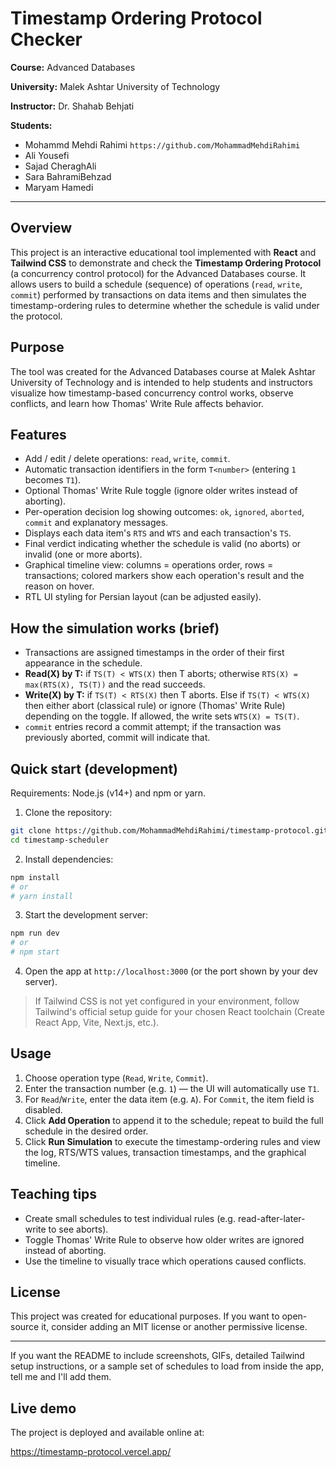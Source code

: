 # Timestamp Ordering Protocol Checker

**Course:** Advanced Databases

**University:** Malek Ashtar University of Technology

**Instructor:** Dr. Shahab Behjati

**Students:**
- Mohammd Mehdi Rahimi  `https://github.com/MohammadMehdiRahimi` 
- Ali Yousefi
- Sajad CheraghAli
- Sara BahramiBehzad
- Maryam Hamedi 


---

## Overview

This project is an interactive educational tool implemented with **React** and **Tailwind CSS** to demonstrate and check the **Timestamp Ordering Protocol** (a concurrency control protocol) for the Advanced Databases course. It allows users to build a schedule (sequence) of operations (`read`, `write`, `commit`) performed by transactions on data items and then simulates the timestamp-ordering rules to determine whether the schedule is valid under the protocol.

## Purpose

The tool was created for the Advanced Databases course at Malek Ashtar University of Technology and is intended to help students and instructors visualize how timestamp-based concurrency control works, observe conflicts, and learn how Thomas' Write Rule affects behavior.

## Features

- Add / edit / delete operations: `read`, `write`, `commit`.
- Automatic transaction identifiers in the form `T<number>` (entering `1` becomes `T1`).
- Optional Thomas' Write Rule toggle (ignore older writes instead of aborting).
- Per-operation decision log showing outcomes: `ok`, `ignored`, `aborted`, `commit` and explanatory messages.
- Displays each data item's `RTS` and `WTS` and each transaction's `TS`.
- Final verdict indicating whether the schedule is valid (no aborts) or invalid (one or more aborts).
- Graphical timeline view: columns = operations order, rows = transactions; colored markers show each operation's result and the reason on hover.
- RTL UI styling for Persian layout (can be adjusted easily).

## How the simulation works (brief)

- Transactions are assigned timestamps in the order of their first appearance in the schedule.
- **Read(X) by T:** if `TS(T) < WTS(X)` then T aborts; otherwise `RTS(X) = max(RTS(X), TS(T))` and the read succeeds.
- **Write(X) by T:** if `TS(T) < RTS(X)` then T aborts. Else if `TS(T) < WTS(X)` then either abort (classical rule) or ignore (Thomas' Write Rule) depending on the toggle. If allowed, the write sets `WTS(X) = TS(T)`.
- `commit` entries record a commit attempt; if the transaction was previously aborted, commit will indicate that.

## Quick start (development)

Requirements: Node.js (v14+) and npm or yarn.

1. Clone the repository:

```bash
git clone https://github.com/MohammadMehdiRahimi/timestamp-protocol.git
cd timestamp-scheduler
```

2. Install dependencies:

```bash
npm install
# or
# yarn install
```

3. Start the development server:

```bash
npm run dev
# or
# npm start
```

4. Open the app at `http://localhost:3000` (or the port shown by your dev server).

> If Tailwind CSS is not yet configured in your environment, follow Tailwind's official setup guide for your chosen React toolchain (Create React App, Vite, Next.js, etc.).

## Usage

1. Choose operation type (`Read`, `Write`, `Commit`).
2. Enter the transaction number (e.g. `1`) — the UI will automatically use `T1`.
3. For `Read`/`Write`, enter the data item (e.g. `A`). For `Commit`, the item field is disabled.
4. Click **Add Operation** to append it to the schedule; repeat to build the full schedule in the desired order.
5. Click **Run Simulation** to execute the timestamp-ordering rules and view the log, RTS/WTS values, transaction timestamps, and the graphical timeline.

## Teaching tips

- Create small schedules to test individual rules (e.g. read-after-later-write to see aborts).
- Toggle Thomas' Write Rule to observe how older writes are ignored instead of aborting.
- Use the timeline to visually trace which operations caused conflicts.

## License

This project was created for educational purposes. If you want to open-source it, consider adding an MIT license or another permissive license.

---

If you want the README to include screenshots, GIFs, detailed Tailwind setup instructions, or a sample set of schedules to load from inside the app, tell me and I'll add them.

## Live demo


The project is deployed and available online at:


https://timestamp-protocol.vercel.app/
